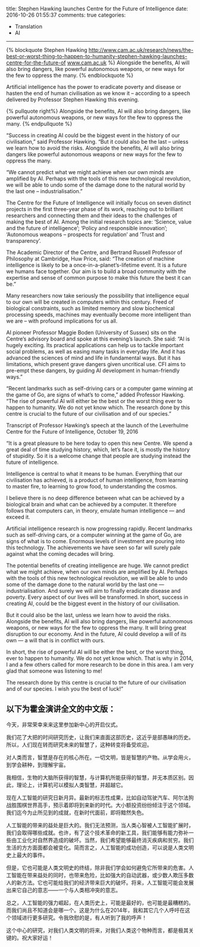 title: Stephen Hawking launches Centre for the Future of Intelligence
date: 2016-10-26 01:55:37
comments: true
categories:
- Translation
- AI
---

{% blockquote Stephen Hawking http://www.cam.ac.uk/research/news/the-best-or-worst-thing-to-happen-to-humanity-stephen-hawking-launches-centre-for-the-future-of www.cam.ac.uk %}
Alongside the benefits, AI will also bring dangers, like powerful autonomous weapons, or new ways for the few to oppress the many.
{% endblockquote %}

Artificial intelligence has the power to eradicate poverty and disease or hasten the end of human civilisation as we know it – according to a speech delivered by Professor Stephen Hawking this evening.

{% pullquote right%}
Alongside the benefits, AI will also bring dangers, like powerful autonomous weapons, or new ways for the few to oppress the many.
{% endpullquote %}



“Success in creating AI could be the biggest event in the history of our civilisation,” said Professor Hawking. “But it could also be the last – unless we learn how to avoid the risks. Alongside the benefits, AI will also bring dangers like powerful autonomous weapons or new ways for the few to oppress the many.

“We cannot predict what we might achieve when our own minds are amplified by AI. Perhaps with the tools of this new technological revolution, we will be able to undo some of the damage done to the natural world by the last one – industrialisation.”

The Centre for the Future of Intelligence will initially focus on seven distinct projects in the first three-year phase of its work, reaching out to brilliant researchers and connecting them and their ideas to the challenges of making the best of AI. Among the initial research topics are: ‘Science, value and the future of intelligence’; ‘Policy and responsible innovation’; ‘Autonomous weapons – prospects for regulation’ and ‘Trust and transparency’.

<!-- more -->

The Academic Director of the Centre, and Bertrand Russell Professor of Philosophy at Cambridge, Huw Price, said: “The creation of machine intelligence is likely to be a once-in-a-planet’s-lifetime event. It is a future we humans face together. Our aim is to build a broad community with the expertise and sense of common purpose to make this future the best it can be.”

Many researchers now take seriously the possibility that intelligence equal to our own will be created in computers within this century. Freed of biological constraints, such as limited memory and slow biochemical processing speeds, machines may eventually become more intelligent than we are – with profound implications for us all.

AI pioneer Professor Maggie Boden (University of Sussex) sits on the Centre’s advisory board and spoke at this evening’s launch. She said: “AI is hugely exciting. Its practical applications can help us to tackle important social problems, as well as easing many tasks in everyday life. And it has advanced the sciences of mind and life in fundamental ways. But it has limitations, which present grave dangers given uncritical use. CFI aims to pre-empt these dangers, by guiding AI development in human-friendly ways.”

“Recent landmarks such as self-driving cars or a computer game winning at the game of Go, are signs of what’s to come,” added Professor Hawking. “The rise of powerful AI will either be the best or the worst thing ever to happen to humanity. We do not yet know which. The research done by this centre is crucial to the future of our civilisation and of our species.”

Transcript of Professor Hawking’s speech at the launch of the Leverhulme Centre for the Future of Intelligence, October 19, 2016

“It is a great pleasure to be here today to open this new Centre.  We spend a great deal of time studying history, which, let’s face it, is mostly the history of stupidity.  So it is a welcome change that people are studying instead the future of intelligence.

Intelligence is central to what it means to be human.  Everything that our civilisation has achieved, is a product of human intelligence, from learning to master fire, to learning to grow food, to understanding the cosmos. 

I believe there is no deep difference between what can be achieved by a biological brain and what can be achieved by a computer.  It therefore follows that computers can, in theory, emulate human intelligence — and exceed it.

Artificial intelligence research is now progressing rapidly.  Recent landmarks such as self-driving cars, or a computer winning at the game of Go, are signs of what is to come.  Enormous levels of investment are pouring into this technology.  The achievements we have seen so far will surely pale against what the coming decades will bring.

The potential benefits of creating intelligence are huge.  We cannot predict what we might achieve, when our own minds are amplified by AI.  Perhaps with the tools of this new technological revolution, we will be able to undo some of the damage done to the natural world by the last one — industrialisation.  And surely we will aim to finally eradicate disease and poverty.  Every aspect of our lives will be transformed.  In short, success in creating AI, could be the biggest event in the history of our civilisation.

But it could also be the last, unless we learn how to avoid the risks.  Alongside the benefits, AI will also bring dangers, like powerful autonomous weapons, or new ways for the few to oppress the many.   It will bring great disruption to our economy.  And in the future, AI could develop a will of its own — a will that is in conflict with ours.

In short, the rise of powerful AI will be either the best, or the worst thing, ever to happen to humanity.  We do not yet know which.  That is why in 2014, I and a few others called for more research to be done in this area.  I am very glad that someone was listening to me! 

The research done by this centre is crucial to the future of our civilisation and of our species.  I wish you the best of luck!”


## 以下为霍金演讲全文的中文版：



今天，非常荣幸来来这里参加新中心的开启仪式。



我们花了大把的时间研究历史，让我们来直面这部历史，这近乎是部愚昧的历史。所以，人们现在转而研究未来的智慧了，这种转变将备受欢迎。



对人类而言，智慧是存在的核心所在。一切文明，皆是智慧的产物。从学会用火，到学会耕种，到理解宇宙。



我相信，生物的大脑所获得的智慧，与计算机所能获得的智慧，并无本质区别。因此，理论上，计算机可以模拟人类智慧，并超越它。



现在人工智能的研究日新月异。最新的标志性成果，比如自动驾驶汽车、阿尔法狗战胜围棋世界高手，预示着即将到来新的时代。大小额投资纷纷倾注于这个领域。我们迄今为止所见到的成就，在新时代面前，即将黯然失色。



人工智能的带来的益处是巨大的。我们无法预测，当人类心智被人工智能扩展时，我们会取得哪些成就。也许，有了这个技术革命的新工具，我们能够有能力弥补一些由工业化对自然界造成的破坏。当然，我们希望能够最终消灭疾病和贫穷。我们生活的方方面面都会被变化。简而言之，人工智能的成功创造，可以说是人类文明史上最大的事件。



但是，它也可能是人类文明史的终结，除非我们学会如何避免它所带来的危害。人工智能在带来益处的同时，也带来危险，比如强大的自动武器，或少数人欺压多数人的新方法。它也可能给我们的经济带来巨大的破坏。将来，人工智能可能会发展出来它自己的意志——一个与人类相冲突的意志。



总之，人工智能的强力崛起，在人类历史上，可能是最好的，也可能是最糟糕的。而我们尚且不知道会是哪一个。这是为什么在2014年，我和其它几个人呼吁在这个领域进行更多研究。令我欣慰的是，有人听到了我的呼声！



这个中心的研究，对我们人类文明的将来，对我们人类这个物种而言，都是极其关键的。祝大家好运！